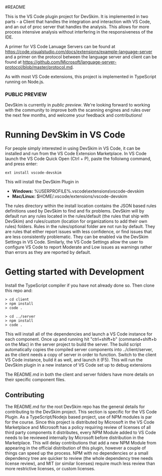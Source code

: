 #README 

This is the VS Code plugin project for DevSkim.  It is implemented in two parts - a Client that handles the integration and interaction with VS Code, and an out of proc server that handles the analysis.  This allows for more process intensive analysis without interfering in the responsiveness of the IDE.  

A primer for VS Code Lanuage Servers can be found at <https://code.visualstudio.com/docs/extensions/example-language-server> and a primer on the protocol between the language server and client can be found at <https://github.com/Microsoft/language-server-protocol/blob/master/protocol.md>.

As with most VS Code extensions, this project is implemented in TypeScript running on Node.js.

### PUBLIC PREVIEW

DevSkim is currently in *public preview*. We're looking forward to working with the community
to improve both the scanning engines and rules over the next few months, and welcome your feedback
and contributions!

# Running DevSkim in VS Code
For people simply interested in using DevSkim in VS Code, it can be installed and run from the VS Code Extension Marketplace.  In VS Code launch the VS Code Quick Open (Ctrl + P), paste the folloiwng command, and press enter:

    ext install vscode-devskim

This will install the DevSkim Plugin in 
- **Windows:** %USERPROFILE%\.vscode\extensions\vscode-devskim
- **Mac/Linux:** $HOME/.vscode/extensions/vscode-devskim

The rules directory within the install location contains the JSON based rules definitions used by DevSkim to find and fix problems.  DevSkim will by default run any rules located in the rules/default (the rules that ship with DevSkim) and rules/custom (location for organizations to add their own rules) folders.  Rules in the rules/optional folder are not run by default.  They are rules that either report issues with less confidence, or find issues that are less consistently problematic.  They can be enabled via the DevSkim Settings in VS Code.  Similarly, the VS Code Settings allow the user to configure VS Code to report Moderate and Low issues as warnings rather than errors as they are reported by default.



# Getting started with Development

Install the TypeScript compiler if you have not already done so.  Then clone this repo and:

    > cd client
    > npm install
    > code .

    > cd ../server
    > npm install
    > code .

This will install all of the dependencies and launch a VS Code instance for each component.  Once up and running hit "ctrl+shift+b" (command+shift+b on the Mac) in the server project to build the server.  The build script automatically copies the compiled server components into ../client/server, as the client needs a copy of server in order to function.  Switch to the client VS Code instance, build it as well, and launch it (F5).  This will run the DevSkim plugin in a new instance of VS Code set up to debug extensions

The README.md in both the client and server folders have more details on their specific component files.

## Contributing
The README.md for the root DevSkim repo has the general details for contributing to the DevSkim project.  This section is specific for the VS Code Plugin.  As a TypeScript/Nodejs based project, use of NPM modules is par for the course.  Since this project is distributed by Microsoft in the VS Code Marketplace and Microsoft has a policy requiring review of licenses of all third party components it distributes, every NPM Module added to VS Code needs to be reviewed internally by Microsoft before distribution in the Marketplace.  This will delay contributions that add a new NPM Module from appearing in the official distribution of this plugin, however a couple of things can speed up the process.  NPM with no dependencies or a small dependency tree are quicker to review (the whole dependency tree needs license review), and MIT (or similar licenses) require much less review than more restrictive licenses, or custom licenses.   

